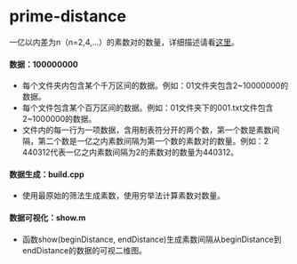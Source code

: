 # prime-distance
一亿以内差为n（n=2,4,...）的素数对的数量，详细描述请看[这里](https://www.zhihu.com/question/49942095)。

#### 数据：100000000
*   每个文件夹内包含某个千万区间的数据。例如：01文件夹包含2~10000000的数据。
*   每个文件包含某个百万区间的数据。例如：01文件夹下的001.txt文件包含2~1000000的数据。
*   文件内的每一行为一项数据，含用制表符分开的两个数，第一个数是素数间隔，第二个数是一亿之内素数间隔为第一个数的素数对的数量。例如：2 440312代表一亿之内素数间隔为2的素数对的数量为440312。

#### 数据生成：build.cpp
*   使用最原始的筛法生成素数，使用穷举法计算素数对数量。

#### 数据可视化：show.m
*	函数show(beginDistance, endDistance)生成素数间隔从beginDistance到endDistance的数据的可视二维图。

